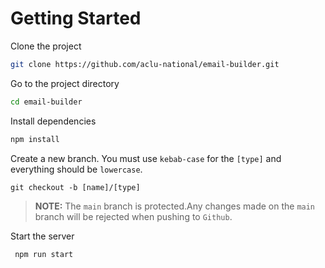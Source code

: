 # Getting Started

Clone the project

```bash
git clone https://github.com/aclu-national/email-builder.git
```

Go to the project directory

```bash
cd email-builder
```

Install dependencies

```bash
npm install
```

Create a new branch. You must use `kebab-case` for the `[type]` and everything should be `lowercase`.

```
git checkout -b [name]/[type]
```

> **NOTE:** The `main` branch is protected.Any changes made on the `main` branch will be rejected when pushing to `Github`.

Start the server

```bash
 npm run start
```
